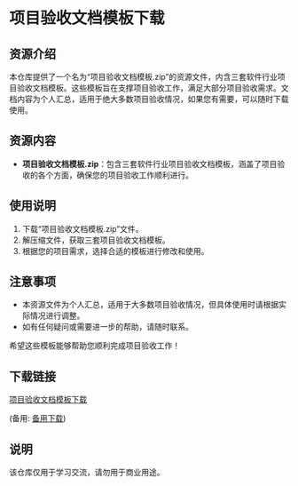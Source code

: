 # 项目验收文档模板下载

## 资源介绍

本仓库提供了一个名为“项目验收文档模板.zip”的资源文件，内含三套软件行业项目验收文档模板。这些模板旨在支撑项目验收工作，满足大部分项目验收需求。文档内容为个人汇总，适用于绝大多数项目验收情况，如果您有需要，可以随时下载使用。

## 资源内容

- **项目验收文档模板.zip**：包含三套软件行业项目验收文档模板，涵盖了项目验收的各个方面，确保您的项目验收工作顺利进行。

## 使用说明

1. 下载“项目验收文档模板.zip”文件。
2. 解压缩文件，获取三套项目验收文档模板。
3. 根据您的项目需求，选择合适的模板进行修改和使用。

## 注意事项

- 本资源文件为个人汇总，适用于大多数项目验收情况，但具体使用时请根据实际情况进行调整。
- 如有任何疑问或需要进一步的帮助，请随时联系。

希望这些模板能够帮助您顺利完成项目验收工作！

## 下载链接
[项目验收文档模板下载]() 

(备用: [备用下载](https://pan.baidu.com/s/1EMnhTEL2KOR0oXI2Aot61A?pwd=1234))

## 说明

该仓库仅用于学习交流，请勿用于商业用途。
